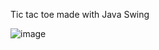 Tic tac toe made with Java Swing

![image](https://github.com/user-attachments/assets/f04146cb-b29a-42c9-b6b4-74b14d0c947c)
